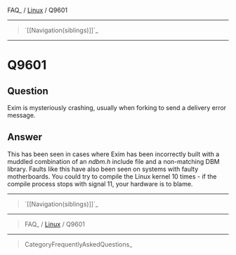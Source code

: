 FAQ\_ / [Linux](FAQ/Linux) / Q9601

* * * * *

> \`[[Navigation(siblings)]]\`\_

* * * * *

Q9601
=====

Question
--------

Exim is mysteriously crashing, usually when forking to send a delivery
error message.

Answer
------

This has been seen in cases where Exim has been incorrectly built with a
muddled combination of an *ndbm.h* include file and a non-matching DBM
library. Faults like this have also been seen on systems with faulty
motherboards. You could try to compile the Linux kernel 10 times - if
the compile process stops with signal 11, your hardware is to blame.

* * * * *

> \`[[Navigation(siblings)]]\`\_

* * * * *

> FAQ\_ / [Linux](FAQ/Linux) / Q9601

* * * * *

> CategoryFrequentlyAskedQuestions\_
